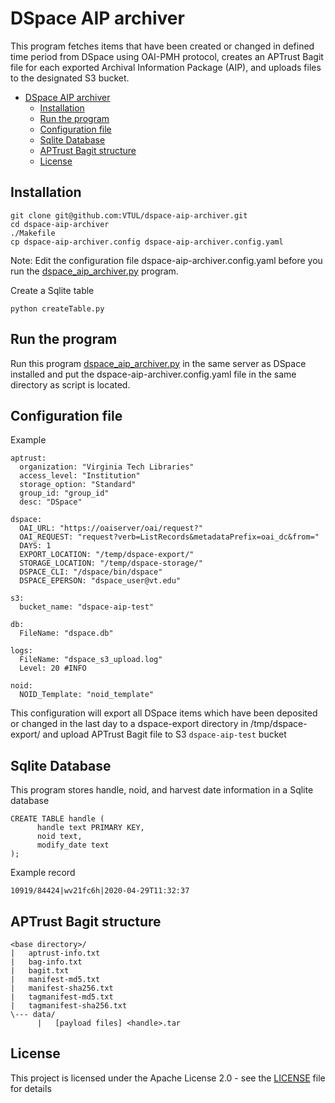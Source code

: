 # DSpace AIP archiver

This program fetches items that have been created or changed in
defined time period from DSpace using OAI-PMH protocol, creates an APTrust Bagit file for each exported Archival Information Package (AIP), and uploads files to the designated S3 bucket.

- [DSpace AIP archiver](#dspace-aip-archiver)
  - [Installation](#installation)
  - [Run the program](#run-the-program)
  - [Configuration file](#configuration-file)
  - [Sqlite Database](#sqlite-database)
  - [APTrust Bagit structure](#aptrust-bagit-structure)
  - [License](#license)


## Installation

```
git clone git@github.com:VTUL/dspace-aip-archiver.git
cd dspace-aip-archiver
./Makefile
cp dspace-aip-archiver.config dspace-aip-archiver.config.yaml
```

Note: Edit the configuration file dspace-aip-archiver.config.yaml before you run the [dspace_aip_archiver.py](dspace_aip_archiver.py) program.

Create a Sqlite table
```
python createTable.py
```

## Run the program

Run this program [dspace_aip_archiver.py](dspace_aip_archiver.py) in the same server as DSpace installed and put the dspace-aip-archiver.config.yaml file in the same directory as script is located.

## Configuration file

Example
```
aptrust:
  organization: "Virginia Tech Libraries"
  access_level: "Institution"
  storage_option: "Standard"
  group_id: "group_id"
  desc: "DSpace"

dspace:
  OAI_URL: "https://oaiserver/oai/request?"
  OAI_REQUEST: "request?verb=ListRecords&metadataPrefix=oai_dc&from="
  DAYS: 1
  EXPORT_LOCATION: "/temp/dspace-export/"
  STORAGE_LOCATION: "/temp/dspace-storage/"
  DSPACE_CLI: "/dspace/bin/dspace"
  DSPACE_EPERSON: "dspace_user@vt.edu"

s3:
  bucket_name: "dspace-aip-test"

db:
  FileName: "dspace.db"

logs:
  FileName: "dspace_s3_upload.log"
  Level: 20 #INFO

noid:
  NOID_Template: "noid_template"

```

This configuration will export all DSpace items which have been deposited or changed in the last day to a dspace-export directory in /tmp/dspace-export/ and upload APTrust Bagit file to S3 ```dspace-aip-test``` bucket 

## Sqlite Database
This program stores handle, noid, and harvest date information in a Sqlite database

```
CREATE TABLE handle (
      handle text PRIMARY KEY,
      noid text,
      modify_date text
);
```

Example record
```
10919/84424|wv21fc6h|2020-04-29T11:32:37
```

## APTrust Bagit structure

```
<base directory>/
|   aptrust-info.txt
|   bag-info.txt
|   bagit.txt
|   manifest-md5.txt
|   manifest-sha256.txt
|   tagmanifest-md5.txt
|   tagmanifest-sha256.txt
\--- data/
      |   [payload files] <handle>.tar
```

## License

This project is licensed under the Apache License 2.0 - see the [LICENSE](LICENSE) file for details
